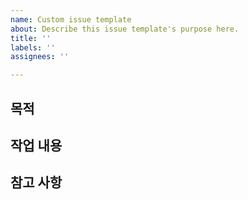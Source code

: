 ```yaml
---
name: Custom issue template
about: Describe this issue template's purpose here.
title: ''
labels: ''
assignees: ''

---
```


## 목적

## 작업 내용

## 참고 사항
